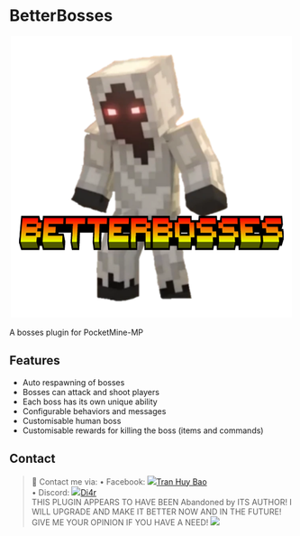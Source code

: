 # BetterBosses
<p align="center"><img src="icon-plugin.png"></p>
A bosses plugin for PocketMine-MP

## Features
- Auto respawning of bosses
- Bosses can attack and shoot players
- Each boss has its own unique ability
- Configurable behaviors and messages
- Customisable human boss
- Customisable rewards for killing the boss (items and commands)

## Contact
> 📢 Contact me via:
>        • Facebook: <a href="https://www.facebook.com/profile.php?id=61555336191287&mibextid=ZbWKwL"><img src="https://upload.wikimedia.org/wikipedia/commons/b/b9/2023_Facebook_icon.svg" height=20px weight=20px /></a><a href="https://www.facebook.com/profile.php?id=61555336191287&mibextid=ZbWKwL">Tran Huy Bao</a>
> <br>
>        • Discord: <a href="https://discord.com/invite/vZJnDXCB"><img src="https://www.flaticon.com/free-icon/discord_3670157" height=20px weight=20px /></a><a href="https://discord.com/invite/vZJnDXCB">Di4r</a>
> <br>
> THIS PLUGIN APPEARS TO HAVE BEEN Abandoned by ITS AUTHOR! I WILL UPGRADE AND MAKE IT BETTER NOW AND IN THE FUTURE!
> GIVE ME YOUR OPINION IF YOU HAVE A NEED!
> <a href="https://poggit.pmmp.io/p/BetterBosses"><img src="https://poggit.pmmp.io/shield.dl.total/BetterBosses"></a>

